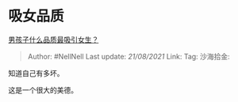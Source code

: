 # 吸女品质

[男孩子什么品质最吸引女生？](https://www.zhihu.com/question/21217244/answer/606968250)

> Author: #NellNell
> Last update: *21/08/2021*
> Link:
> Tag:
> 沙海拾金:

知道自己有多坏。

这是一个很大的美德。
